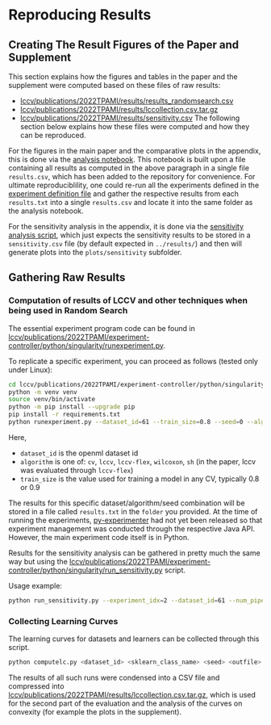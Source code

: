 # Reproducing Results

## Creating The Result Figures of the Paper and Supplement
This section explains how the figures and tables in the paper and the supplement were computed based on these files of raw results:
* [lccv/publications/2022TPAMI/results/results_randomsearch.csv](https://github.com/fmohr/lccv/blob/master/publications/2022TPAMI/results/results_randomsearch)
* [lccv/publications/2022TPAMI/results/lccollection.csv.tar.gz](https://github.com/fmohr/lccv/blob/master/publications/2022TPAMI/results/lccollection.csv.tar.gz)
* [lccv/publications/2022TPAMI/results/sensitivity.csv](https://github.com/fmohr/lccv/blob/master/publications/2022TPAMI/results/sensitivity.csv)
The following section below explains how these files were computed and how they can be reproduced.

For the figures in the main paper and the comparative plots in the appendix, this is done via the [analysis notebook](https://github.com/fmohr/lccv/blob/master/publications/2022TPAMI/analysis/evaluation-randomsearch.ipynb).
This notebook is built upon a file containing all results as computed in the above paragraph in a single file `results.csv`, which has been added to the repository for convenience.
For ultimate reproduciblility, one could re-run all the experiments defined in the [experiment definition file](https://github.com/fmohr/lccv/blob/master/publications/2022TPAMI/experiment-controller/conf/experiments.conf) and gather the respective results from each `results.txt` into a single `results.csv` and locate it into the same folder as the analysis notebook.

For the sensitivity analysis in the appendix, it is done via the [sensitivity analysis script](https://github.com/fmohr/lccv/blob/master/publications/2022TPAMI/analysis/analyse_results_sensitivity.py), which just expects the sensitivity results to be stored in a `sensitivity.csv` file (by default expected in `../results/`) and then will generate plots into the `plots/sensitivity` subfolder.


## Gathering Raw Results

### Computation of results of LCCV and other techniques when being used in Random Search
The essential experiment program code can be found in [lccv/publications/2022TPAMI/experiment-controller/python/singularity/runexperiment.py](https://github.com/fmohr/lccv/blob/master/publications/2022TPAMI/experiment-controller/python/singularity/runexperiment.py).

To replicate a specific experiment, you can proceed as follows (tested only under Linux):
```bash
cd lccv/publications/2022TPAMI/experiment-controller/python/singularity
python -m venv venv
source venv/bin/activate
python -m pip install --upgrade pip
pip install -r requirements.txt
python runexperiment.py --dataset_id=61 --train_size=0.8 --seed=0 --algorithm=lccv-flex --folder=. --num_pipelines=20
```
Here,
- `dataset_id` is the openml dataset id
- `algorithm` is one of: `cv`, `lccv`, `lccv-flex`, `wilcoxon`, `sh` (in the paper, lccv was evaluated through `lccv-flex`)
- `train_size` is the value used for training a model in any CV, typically 0.8 or 0.9

The results for this specific dataset/algorithm/seed combination will be stored in a file called `results.txt` in the `folder` you provided. 
At the time of running the experiments, [py-experimenter](https://github.com/tornede/py_experimenter) had not yet been released so that experiment management was conducted through the respective Java API. However, the main experiment code itself is in Python.

Results for the sensitivity analysis can be gathered in pretty much the same way but using the [lccv/publications/2022TPAMI/experiment-controller/python/singularity/run_sensitivity.py](https://github.com/fmohr/lccv/blob/master/publications/2022TPAMI/experiment-controller/python/singularity/run_sensitivity.py) script.

Usage example:
``` bash
python run_sensitivity.py --experiment_idx=2 --dataset_id=61 --num_pipelines=20
```

### Collecting Learning Curves
The learning curves for datasets and learners can be collected through this script.
```bash
python computelc.py <dataset_id> <sklearn_class_name> <seed> <outfile>
```
The results of all such runs were condensed into a CSV file and compressed into [lccv/publications/2022TPAMI/results/lccollection.csv.tar.gz](https://github.com/fmohr/lccv/blob/master/publications/2022TPAMI/results/lccollection.csv.tar.gz), which is used for the second part of the evaluation and the analysis of the curves on convexity (for example the plots in the supplement).
